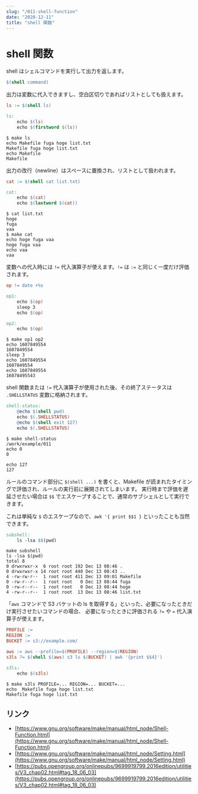 ```yaml
---
slug: "/011-shell-function"
date: "2020-12-11"
title: "shell 関数"
---
```


# shell 関数

shell はシェルコマンドを実行して出力を返します。
```makefile
$(shell command)
```

出力は変数に代入できますし、空白区切りであればリストとしても扱えます。
```makefile
ls := $(shell ls)

ls:
	echo $(ls)
	echo $(firstword $(ls))
```
```shell
$ make ls
echo Makefile fuga hoge list.txt
Makefile fuga hoge list.txt
echo Makefile
Makefile
```

出力の改行（newline）はスペースに置換され、リストとして扱われます。
```makefile
cat := $(shell cat list.txt)

cat:
	echo $(cat)
	echo $(lastword $(cat))
```
```shell
$ cat list.txt
hoge
fuga
vaa
$ make cat
echo hoge fuga vaa
hoge fuga vaa
echo vaa
vaa
```

変数への代入時には `!=` 代入演算子が使えます。`!=` は `:=` と同じく一度だけ評価されます。
```makefile
op != date +%s

op1:
	echo $(op)
	sleep 3
	echo $(op)

op2:
	echo $(op)
```
```shell
$ make op1 op2
echo 1607849554
1607849554
sleep 3
echo 1607849554
1607849554
echo 1607849554
16078495543
```

shell 関数または `!=` 代入演算子が使用された後、その終了ステータスは `.SHELLSTATUS` 変数に格納されます。
```makefile
shell-status:
	@echo $(shell pwd)
	echo $(.SHELLSTATUS)
	@echo $(shell exit 127)
	echo $(.SHELLSTATUS)
```
```shell
$ make shell-status
/work/example/011
echo 0
0

echo 127
127
```

ルールのコマンド部分に `$(shell ...)` を書くと、Makefile が読まれたタイミングで評価され、ルールの実行前に展開されてしまいます。
実行時まで評価を遅延させたい場合は `$$` でエスケープすることで、通常のサブシェルとして実行できます。

これは単純な `$` のエスケープなので、`awk '{ print $$1 }` といったことも当然できます。
```makefile
subshell:
	ls -lsa $$(pwd)
```
```shell
make subshell
ls -lsa $(pwd)
total 8
0 drwxrwxr-x  6 root root 192 Dec 13 08:46 .
0 drwxrwxr-x 14 root root 448 Dec 13 08:43 ..
4 -rw-rw-r--  1 root root 411 Dec 13 09:01 Makefile
0 -rw-r--r--  1 root root   0 Dec 13 08:44 fuga
0 -rw-r--r--  1 root root   0 Dec 13 08:44 hoge
4 -rw-r--r--  1 root root  13 Dec 13 08:46 list.txt
```

「`aws` コマンドで S3 バケットの ls を取得する」といった、必要になったときだけ実行させたいコマンドの場合、
必要になったときに評価される `?=` や `=` 代入演算子が使えます。
```makefile
PROFILE :=
REGION :=
BUCKET := s3://example.com/

aws := aws --profile=$(PROFILE) --region=$(REGION)
s3ls ?= $(shell $(aws) s3 ls $(BUCKET) | awk '{print $$4}')

s3ls:
	echo $(s3ls)
```
```shell
$ make s3ls PROFILE=... REGION=... BUCKET=...
echo  Makefile fuga hoge list.txt
Makefile fuga hoge list.txt
```

## リンク
* [https://www.gnu.org/software/make/manual/html_node/Shell-Function.html](https://www.gnu.org/software/make/manual/html_node/Shell-Function.html)
* [https://www.gnu.org/software/make/manual/html_node/Setting.html](https://www.gnu.org/software/make/manual/html_node/Setting.html)
* [https://pubs.opengroup.org/onlinepubs/9699919799.2016edition/utilities/V3_chap02.html#tag_18_06_03](https://pubs.opengroup.org/onlinepubs/9699919799.2016edition/utilities/V3_chap02.html#tag_18_06_03)